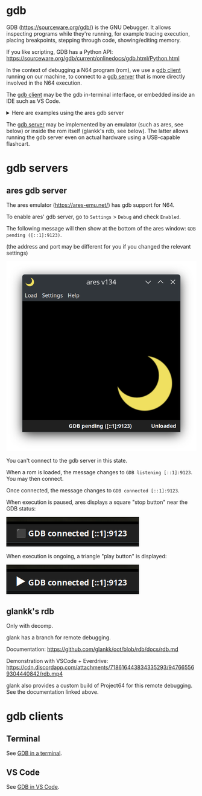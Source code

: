 # gdb

GDB (https://sourceware.org/gdb/) is the GNU Debugger. It allows inspecting programs while they're running, for example tracing execution, placing breakpoints, stepping through code, showing/editing memory.

If you like scripting, GDB has a Python API: https://sourceware.org/gdb/current/onlinedocs/gdb.html/Python.html

In the context of debugging a N64 program (rom), we use a [gdb client](#gdb-clients) running on our machine, to connect to a [gdb server](#gdb-servers) that is more directly involved in the N64 execution.

The [gdb client](#gdb-clients) may be the gdb in-terminal interface, or embedded inside an IDE such as VS Code.

<details>

<summary>Here are examples using the ares gdb server</summary>

With the [gdb in-terminal interface](terminal.md):

![ares gdb server and gdb "terminal client"](media/ares_gdb_terminal.png)

[Inside VS Code](vscode.md):

![ares gdb server and VS Code](media/ares_gdb_vscode.png)

Both screenshots show a breakpoint being set and triggered on `Play_Update`, as well as the backtrace (a.k.a. stack trace) and local variables.

</details>

The [gdb server](#gdb-servers) may be implemented by an emulator (such as ares, see below) or inside the rom itself (glankk's rdb, see below). The latter allows running the gdb server even on actual hardware using a USB-capable flashcart.

# gdb servers

## ares gdb server

The ares emulator (https://ares-emu.net/) has gdb support for N64.

To enable ares' gdb server, go to `Settings` > `Debug` and check `Enabled`.

The following message will then show at the bottom of the ares window: `GDB pending ([::1]:9123)`.

(the address and port may be different for you if you changed the relevant settings)

![ares window showing GDB pending](media/ares_gdb_pending.png)

You can't connect to the gdb server in this state.

When a rom is loaded, the message changes to `GDB listening [::1]:9123`. You may then connect.

Once connected, the message changes to `GDB connected [::1]:9123`.

When execution is paused, ares displays a square "stop button" near the GDB status:

![ares showing execution is paused](media/ares_gdb_exec_paused.png)

When execution is ongoing, a triangle "play button" is displayed:

![ares showing execution is ongoing](media/ares_gdb_exec_ongoing.png)

## glankk's rdb

Only with decomp.

glank has a branch for remote debugging.

Documentation: https://github.com/glankk/oot/blob/rdb/docs/rdb.md

Demonstration with VSCode + Everdrive:
https://cdn.discordapp.com/attachments/718616443834335293/947665569304440842/rdb.mp4

glank also provides a custom build of Project64 for this remote debugging. See the documentation linked above.

# gdb clients

## Terminal

See [GDB in a terminal](terminal.md).

## VS Code

See [GDB in VS Code](vscode.md).
